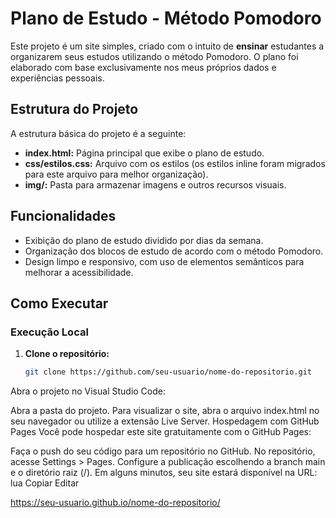 # Plano de Estudo - Método Pomodoro

Este projeto é um site simples, criado com o intuito de **ensinar** estudantes a organizarem seus estudos utilizando o método Pomodoro. O plano foi elaborado com base exclusivamente nos meus próprios dados e experiências pessoais.

## Estrutura do Projeto

A estrutura básica do projeto é a seguinte:

- **index.html:** Página principal que exibe o plano de estudo.
- **css/estilos.css:** Arquivo com os estilos (os estilos inline foram migrados para este arquivo para melhor organização).
- **img/:** Pasta para armazenar imagens e outros recursos visuais.

## Funcionalidades

- Exibição do plano de estudo dividido por dias da semana.
- Organização dos blocos de estudo de acordo com o método Pomodoro.
- Design limpo e responsivo, com uso de elementos semânticos para melhorar a acessibilidade.

## Como Executar

### Execução Local

1. **Clone o repositório:**

   ```bash
   git clone https://github.com/seu-usuario/nome-do-repositorio.git
Abra o projeto no Visual Studio Code:

Abra a pasta do projeto.
Para visualizar o site, abra o arquivo index.html no seu navegador ou utilize a extensão Live Server.
Hospedagem com GitHub Pages
Você pode hospedar este site gratuitamente com o GitHub Pages:

Faça o push do seu código para um repositório no GitHub.
No repositório, acesse Settings > Pages.
Configure a publicação escolhendo a branch main e o diretório raiz (/).
Em alguns minutos, seu site estará disponível na URL:
lua
Copiar
Editar

https://seu-usuario.github.io/nome-do-repositorio/


